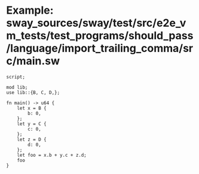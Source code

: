 # Example: sway_sources/sway/test/src/e2e_vm_tests/test_programs/should_pass/language/import_trailing_comma/src/main.sw

```sway
script;

mod lib;
use lib::{B, C, D,};

fn main() -> u64 {
    let x = B {
        b: 0,
    };
    let y = C {
        c: 0,
    };
    let z = D {
        d: 0,
    };
    let foo = x.b + y.c + z.d;
    foo
}

```
